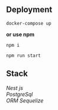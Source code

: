 ## Deployment
```
docker-compose up
``` 
**or use npm**
```
npm i
```
```
npm run start
```

## Stack
*Nest js* <br>
*PostgreSql* <br>
*ORM Sequelize*
